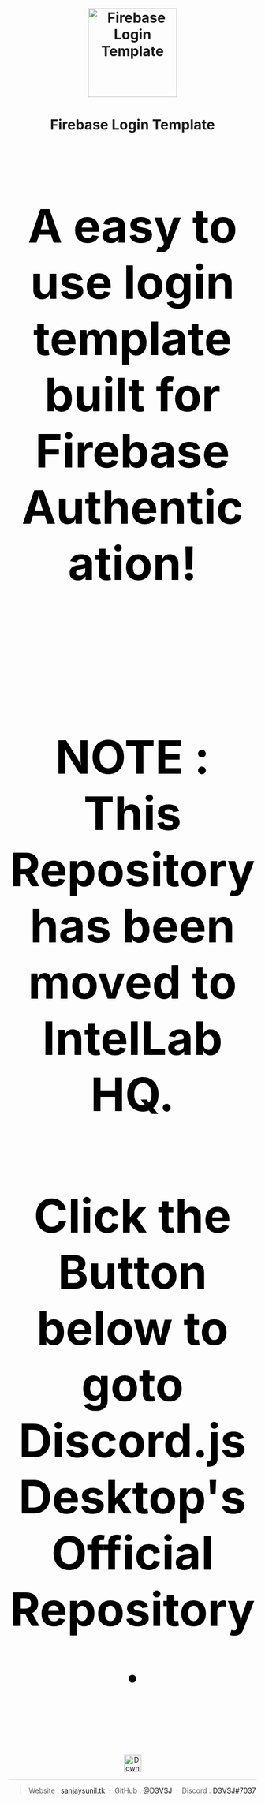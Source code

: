 <h1 align="center">
  <a href="https://github.com/D3VSJ/Firebase-Login-Template"><img src="https://keytotech.com/wp-content/uploads/2019/05/firebase.png" alt="Firebase Login Template" width="180"></a>
<h1 align="center">
  Firebase Login Template
  </h1>
<div style="color:black;font-size: 80px;">
<h3 align="center">A easy to use login template built for Firebase Authentication!</h3>
</div>
<div style="color:black;font-size: 80px;">
<h3 align="center"Firebase Authentication provides backend services, easy-to-use SDKs, and ready-made UI libraries to authenticate users to your app.</h3>
  </div>
  <br>
  <div style="color:black;font-size: 80px;">
    <h3 align="center">NOTE : This Repository has been moved to IntelLab HQ.</h3>
    <h3 align="center">Click the Button below to goto Discord.js Desktop's Official Repository.</h3> 
  </div>
<br>
<p align="center">
    <a href="https://github.com/IntelLabHQ/Discord.js-desktop">
        <img src="https://img.shields.io/badge/Use Template-orange.svg"
            alt="Download latest release" height="35px">
  </a>
</p>

---
<div align="center">

> Website : [sanjaysunil.tk](https://sanjaysunil.tk) &nbsp;&middot;&nbsp;
> GitHub : [@D3VSJ](https://github.com/D3VSJ) &nbsp;&middot;&nbsp;
> Discord : [D3VSJ#7037](https://discordapp.com/users/705710081211236354)

</div>








